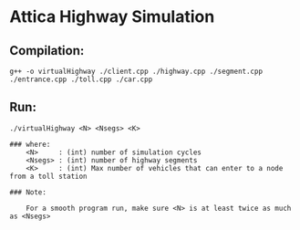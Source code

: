# Attica Highway Simulation

## Compilation:
	
	g++ -o virtualHighway ./client.cpp ./highway.cpp ./segment.cpp ./entrance.cpp ./toll.cpp ./car.cpp
 
## Run:

	./virtualHighway <N> <Nsegs> <K>

	### where:
		<N>		: (int) number of simulation cycles
		<Nsegs>	: (int) number of highway segments
		<K>		: (int) Max number of vehicles that can enter to a node from a toll station
	
	### Note: 
		
		For a smooth program run, make sure <N> is at least twice as much as <Nsegs>